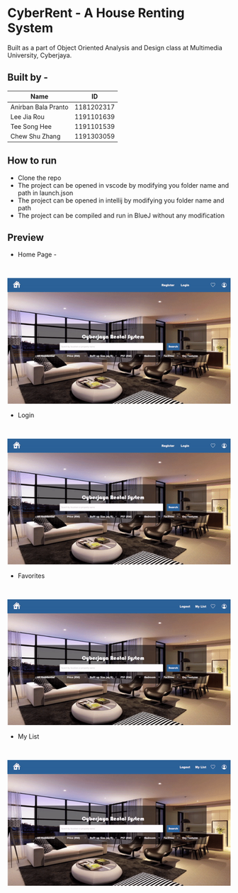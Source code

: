# CyberRent - A House Renting System

Built as a part of Object Oriented Analysis and Design class at Multimedia University, Cyberjaya.
## Built by -
| Name                     | ID                |
| -----------              | -----------       |
| Anirban Bala Pranto      | 1181202317        |
| Lee Jia Rou              | 1191101639        |
| Tee Song Hee             | 1191101539        |
| Chew Shu Zhang           | 1191303059        |

## How to run
* Clone the repo
* The project can be opened in vscode by modifying you folder name and path in launch.json
* The project can be opened in intellij by modifying you folder name and path
* The project can be compiled and run in BlueJ without any modification

## Preview
* Home Page -
<br/>

![Homepage](/assets/homepage.gif)

* Login
<br/>

![Login](/assets/login.gif)

* Favorites
<br/>

![Favorites](/assets/favorites.gif)

* My List
<br/>

![My List](/assets/mylist.gif)